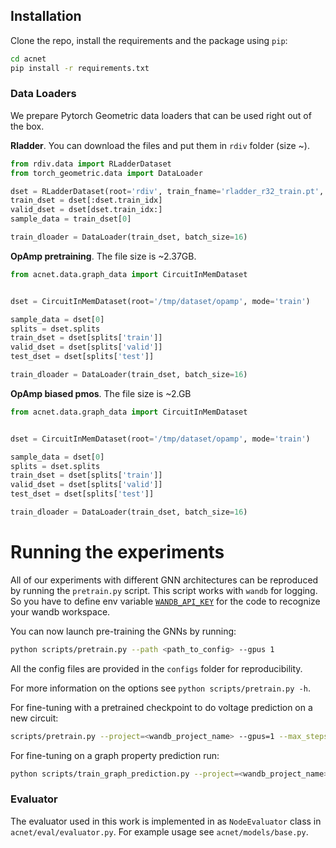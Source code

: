 
## Installation
Clone the repo, install the requirements and the package using `pip`:

```bash
cd acnet
pip install -r requirements.txt
```

### Data Loaders

We prepare Pytorch Geometric data loaders that can be used right out of the box.

**Rladder**. You can download the files and put them in `rdiv` folder (size ~).

```python
from rdiv.data import RLadderDataset
from torch_geometric.data import DataLoader

dset = RLadderDataset(root='rdiv', train_fname='rladder_r32_train.pt', test_fname='rladder_r32_test.pt')
train_dset = dset[:dset.train_idx]
valid_dset = dset[dset.train_idx:]
sample_data = train_dset[0]

train_dloader = DataLoader(train_dset, batch_size=16)
```

**OpAmp pretraining**. The file size is ~2.37GB.
```python
from acnet.data.graph_data import CircuitInMemDataset


dset = CircuitInMemDataset(root='/tmp/dataset/opamp', mode='train')

sample_data = dset[0]
splits = dset.splits
train_dset = dset[splits['train']]
valid_dset = dset[splits['valid']]
test_dset = dset[splits['test']]

train_dloader = DataLoader(train_dset, batch_size=16)
```

**OpAmp biased pmos**. The file size is ~2.GB
```python
from acnet.data.graph_data import CircuitInMemDataset


dset = CircuitInMemDataset(root='/tmp/dataset/opamp', mode='train')

sample_data = dset[0]
splits = dset.splits
train_dset = dset[splits['train']]
valid_dset = dset[splits['valid']]
test_dset = dset[splits['test']]

train_dloader = DataLoader(train_dset, batch_size=16)
```

# Running the experiments
All of our experiments with different GNN architectures can be reproduced by running the `pretrain.py` script. This script works with `wandb` for logging. So you have to define env variable [`WANDB_API_KEY`](https://docs.wandb.ai/guides/track/advanced/environment-variables) for the code to recognize your wandb workspace. 

You can now launch pre-training the GNNs by running:
```bash
python scripts/pretrain.py --path <path_to_config> --gpus 1
```
All the config files are provided in the `configs` folder for reproducibility. 

For more information on the options see `python scripts/pretrain.py -h`.

For fine-tuning with a pretrained checkpoint to do voltage prediction on a new circuit: 
```bash
scripts/pretrain.py --project=<wandb_project_name> --gpus=1 --max_steps=50000 --ckpt=<path_to_pretrained_network.ckpt> --train=0 --finetune=1 --path= <path_to_downstream_config>
```

For fine-tuning on a graph property prediction run:
```bash
python scripts/train_graph_prediction.py --project=<wandb_project_name> --gpus=1 --max_steps=5000 --gnn_ckpt=<gnn_backbone_ckpt> --path=<config_path>
```

### Evaluator
The evaluator used in this work is implemented in as `NodeEvaluator` class in `acnet/eval/evaluator.py`. For example usage see `acnet/models/base.py`.

